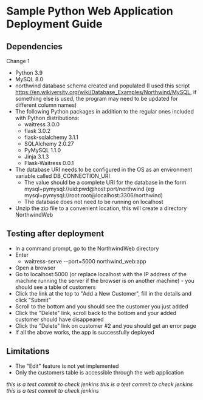 # Sample Python Web Application Deployment Guide

## Dependencies

Change 1

- Python 3.9
- MySQL 8.0
- northwind database schema created and populated (I used this script https://en.wikiversity.org/wiki/Database_Examples/Northwind/MySQL, if something else is used, the program may need to be updated for different column names)
- The following Python packages in addition to the regular ones included with Python distributions:
  - waitress 3.0.0
  - flask 3.0.2
  - flask-sqlalchemy 3.1.1
  - SQLAlchemy 2.0.27
  - PyMySQL 1.1.0
  - Jinja 3.1.3
  - Flask-Waitress 0.0.1
- The database URI needs to be configured in the OS as an environment variable called DB_CONNECTION_URI
  - The value should be a complete URI for the database in the form mysql+pymysql://uid:pwd@host:port/northwind (eg mysql+pymysql://root:root@localhost:3306/northwind)
  - The database does not need to be running on localhost
- Unzip the zip file to a convenient location, this will create a directory NorthwindWeb

## Testing after deployment

- In a command prompt, go to the NorthwindWeb directory
- Enter
  - waitress-serve --port=5000 northwind_web:app
- Open a browser
- Go to localhost:5000 (or replace localhost with the IP address of the machine running the server if the browser is on another machine) - you should see a table of customers
- Click the link at the top to "Add a New Customer", fill in the details and click "Submit"
- Scroll to the bottom and you should see the customer you just added
- Click the "Delete" link, scroll back to the bottom and your added customer should have disappeared
- Click the "Delete" link on customer #2 and you should get an error page
- If all the above works, the app is successfully deployed

## Limitations

- The "Edit" feature is not yet implemented
- Only the customers table is accessible through the web application

*this is a test commit to check jenkins*
*this is a test commit to check jenkins*
*this is a test commit to check jenkins*
